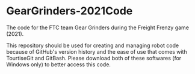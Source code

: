 # GearGrinders-2021Code
The code for the FTC team Gear Grinders during the Freight Frenzy game (2021).

This repository should be used for creating and managing robot code because of GitHub's version history and the ease of use that comes with TourtiseGit and GitBash. Please download both of these softwares (for Windows only) to better access this code.
